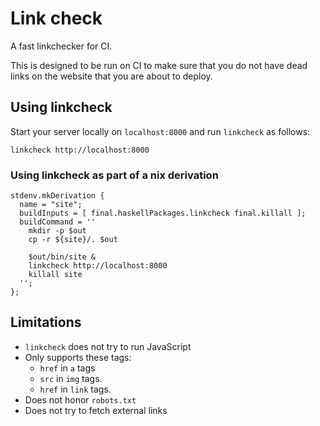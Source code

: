 # Link check

A fast linkchecker for CI.

This is designed to be run on CI to make sure that you do not have dead links on the website that you are about to deploy.

## Using linkcheck

Start your server locally on `localhost:8000` and run `linkcheck` as follows:

```
linkcheck http://localhost:8000
```

### Using linkcheck as part of a nix derivation

```
stdenv.mkDerivation {
  name = "site";
  buildInputs = [ final.haskellPackages.linkcheck final.killall ];
  buildCommand = ''
    mkdir -p $out
    cp -r ${site}/. $out

    $out/bin/site &
    linkcheck http://localhost:8000
    killall site
  '';
};
```

## Limitations

* `linkcheck` does not try to run JavaScript
* Only supports these tags:
  - `href` in `a` tags 
  - `src` in `img` tags.
  - `href` in `link` tags.
* Does not honor `robots.txt`
* Does not try to fetch external links

